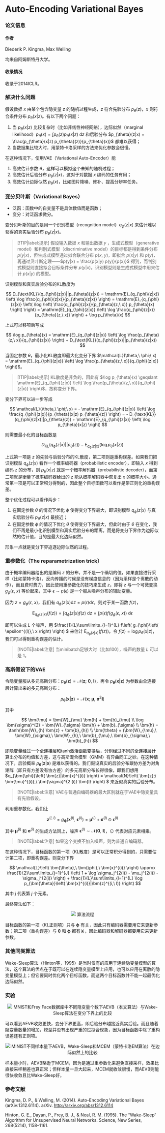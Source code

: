 # Auto-Encoding Variational Bayes

### 论文信息

#### 作者

Diederik P. Kingma, Max Welling

均来自阿姆斯特丹大学。

#### 收录情况

收录于2014ICLR。

### 解决什么问题

假设数据 $x$ 由某个包含隐变量 $z$ 的随机过程生成，$z$ 符合先验分布 $p_{\theta}(z)$，$x$ 则符合条件分布 $p_{\theta}(x|z)$。有以下两个问题：

1. 当 $p_{\theta}(x|z)$ 比较复杂时（比如非线性神经网络），边际似然（marginal likelihood）$p_{\theta}(x) = \int p_{\theta}(z) p_{\theta}(x|z) ~ \mathrm{d}z$ 和后验分布 $p_{\theta}(z|x) = \frac{p_{\theta}(x|z) p_{\theta}(z)}{p_{\theta}(x)}$ 都难以获得；
2. 当数据集比较大时，用蒙特卡洛采样的方法来优化参数会很慢。

在这种情况下，使用VAE（Variational Auto-Encoder）能

1. 高效估计参数 $\theta$，这样可以模拟这个未知的随机过程；
2. 高效估计后验分布 $p_{\theta}(z|x)$，这对于对数据 $x$ 编码的任务有用；
3. 高效估计边际似然 $p_{\theta}(x)$，比如图片降噪、修补、提高分辨率任务。

### 变分贝叶斯（Variational Bayes）

- 泛函：函数中的自变量不是具体数值而是函数；
- 变分：对泛函求微分。

变分贝叶斯的目的是用一个识别模型（recognition model）$q_{\phi}(z|x)$ 来估计难以获得的真实后验分布 $p_{\theta}(z|x)$。

> [!TIP|label:提示]
> 假设输入数据 $x$ 和输出数据 $y$ ，生成式模型（generative model）和判别式模型（discriminative model）的目标都是得到条件分布 $p(y|x)$，但生成式模型通过拟合联合分布 $p(x,\ y)$，即拟合 $p(x|y)$ 和 $p(y)$，再通过贝叶斯定理——$p(y|x) = \frac{p(x|y) p(y)}{p(x)}$ 得到，而判别式模型则直接拟合目标条件分布 $p(y|x)$。识别模型则是生成式模型中用来估计 $p(x|y)$ 的模型。

识别模型和真实后验分布的KL散度为

$$
D_{\text{KL}}(q_{\phi}(z|x)||p_{\theta}(z|x)) = \mathrm{E}_{q_{\phi}(z|x)} \left( \log \frac{q_{\phi}(z|x)}{p_{\theta}(z|x)} \right) = \mathrm{E}_{q_{\phi}(z|x)} \left( \log \left( \frac{q_{\phi}(z|x)}{p_{\theta}(z,\ x)} p_{\theta}(x) \right) \right) = \mathrm{E}_{q_{\phi}(z|x)} \left( \log \frac{q_{\phi}(z|x)}{p_{\theta}(z,\ x)} \right) + \log p_{\theta}(x)
$$

上式可以移项后写成

$$
\log p_{\theta}(x) = \mathrm{E}_{q_{\phi}(z|x)} \left( \log \frac{p_{\theta}(z,\ x)}{q_{\phi}(z|x)} \right) + D_{\text{KL}}(q_{\phi}(z|x)||p_{\theta}(z|x))
$$

当固定参数 $\theta$，最小化KL散度即最大化变分下界 $\mathcal{L}(\theta,\ \phi;\ x) = \mathrm{E}_{q_{\phi}(z|x)} \left( \log \frac{p_{\theta}(z,\ x)}{q_{\phi}(z|x)} \right)$。

> [!TIP|label:提示]
> KL散度是非负的，因此有 $\log p_{\theta}(x) \geqslant \mathrm{E}_{q_{\phi}(z|x)} \left( \log \frac{p_{\theta}(z,\ x)}{q_{\phi}(z|x)} \right)$，故称变分下界。

变分下界可以进一步写成

$$
\mathcal{L}(\theta,\ \phi;\ x) = - \mathrm{E}_{q_{\phi}(z|x)} \left( \log \frac{q_{\phi}(z|x)}{p_{\theta}(x|z) p_{\theta}(z)} \right) = - D_{\text{KL}}(q_{\phi}(z|x)||p_{\theta}(z)) + \mathrm{E}_{q_{\phi}(z|x)} \left( \log p_{\theta}(x|z) \right) 
$$

则需要最小化的目标函数是

$$
D_{\text{KL}}(q_{\phi}(z|x)||p_{\theta}(z)) - \mathrm{E}_{q_{\phi}(z|x)} \left( \log p_{\theta}(x|z) \right)
$$


上式第一项是 $z$ 的先验与后验分布的KL散度，第二项则是重构误差。如果我们把识别模型 $q_{\phi}(z|x)$ 看作一个概率编码器（probabilistic encoder），即输入 $x$ 得到编码 $z$ 的分布，则 $p_{\theta}(x|z)$ 就是一个概率解码器（probabilistic decoder），而第二项就是衡量了概率编码器给出的 $z$ 能从概率解码器中恢复出 $x$ 的概率大小。通常第一项是可以正常积分得到的，因此整个目标函数可以看作是带正则化的重构误差。

整个优化过程可以看作两步：

1. 在固定参数 $\theta$ 的情况下优化 $\phi$ 使得变分下界最大，即识别模型 $q_{\phi}(z|x)$ 与真实后验分布 $p_{\theta}(z|x)$ 最接近；
2. 在固定参数 $\phi$ 的情况下优化 $\theta$ 使得变分下界最大，但此时由于 $\theta$ 在变化，我们不再是最小化识别模型和真实后验分布的距离，而是将变分下界作为边际似然的估计值，目的是最大化边际似然。

形象一点就是变分下界追逐边际似然的过程。

### 重参数化（The reparametrization trick）

由于概率编码器给出的是编码 $z$ 的分布，并不是一个确切的值，如果直接进行采样（比如蒙特卡洛），反向传播的时候是没有梯度信息的（因为采样是个离散的动作），而且费时费力，因此使用重参数化的技巧来生成 $z$，即将 $z$ 与一个可微变换 $g_{\phi}(\epsilon,\ x)$ 等价起来，其中 $\epsilon \sim p(\epsilon)$ 是一个服从噪声分布的辅助变量。

因为 $z = g_{\phi}(\epsilon,\ x)$，我们有 $q_{\phi}(z|x) \mathrm{d}z = p(\epsilon) \mathrm{d}\epsilon$，则对于某一函数 $f(z)$，

$$
\mathrm{E}_{q_{\phi}(z|x)} (f(z)) = \int q_{\phi}(z|x) f(z) ~ \mathrm{d}z = \int p(\epsilon) f\left( g_{\phi}(\epsilon,\ x) \right) ~ \mathrm{d}\epsilon
$$

即可以生成 $L$ 个噪声，用 $\frac{1}{L}\sum\limits_{l=1}^{L} f\left( g_{\phi}\left( \epsilon^{(l)},\ x \right) \right) $ 来估计 $\mathrm{E}_{q_{\phi}(z|x)} (f(z))$。令 $f(z) = \log p_{\theta}(x|z)$，我们可以得到重构误差的估计。

> [!NOTE|label:注意]
> 当minibatch足够大时（比如100），噪声的数量 $L$ 可以是 $1$。


### 高斯假设下的VAE

令隐变量服从多元高斯分布：$p_{\bm{\theta}}(\bm{z}) = \mathcal{N}(\bm{z};\ \bm{0},\ \bm{I})$，再令 $p_{\bm{\theta}}(\bm{x}|\bm{z})$ 为参数由全连接层计算出来的多元高斯分布：

$$
p_{\bm{\theta}}(\bm{x}|\bm{z}) = \mathcal{N}\left( \bm{x};\ \bm{\mu},\ \bm{\sigma}^{2}\bm{I} \right) 
$$

其中

$$
\bm{\mu} = \bm{W}_{\mu} \bm{h} + \bm{b}_{\mu} \\
\log \bm{\sigma}^{2} = \bm{W}_{\sigma} \bm{h} + \bm{b}_{\sigma} \\
\bm{h} = \tanh(\bm{W}_{h} \bm{z} + \bm{b}_{h}) \\
\bm{\theta} = (\bm{W}_{\mu},\ \bm{W}_{\sigma},\ \bm{W}_{h},\ \bm{b}_{\mu},\ \bm{b}_{\sigma},\ \bm{b}_{h})
$$

即隐变量经过一个全连接层和tanh激活函数变换后，分别经过不同的全连接层计算出分布的均值和方差，这与高斯混合模型（GMM）有异曲同工之妙。在这种情况下，后验概率 $p_{\bm{\theta}}(\bm{z}|\bm{x})$ 是难以获得的。我们假设真实的后验分布跟协方差为对角矩阵（即只有方差没有协方差）的多元高斯分布长得很像，即我们想用 $q_{\bm{\phi}}\left( \bm{z}|\bm{x}^{(i)} \right)  = \mathcal{N}\left( \bm{z};\ \bm{\mu}^{(i)},\ \bm{\sigma}^{2 (i)} \bm{I} \right) $ 来近似真实的后验分布。

> [!NOTE|label:注意]
> VAE与普通自编码器的最大区别就在于VAE中隐变量具有先验假设。

利用重参数化，我们让

$$
\bm{z}^{(i,\ l)} = g_{\bm{\phi}}\left( \bm{x}^{(i)},\ \bm{\epsilon}^{(l)} \right) = \bm{\mu}^{(i)} + \bm{\sigma}^{(i)} \odot \bm{\epsilon}^{(l)}
$$

其中 $\bm{\mu}^{(i)}$ 和 $\bm{\sigma}^{(i)}$ 的生成方法同上，噪声 $\bm{\epsilon}^{(l)} \sim \mathcal{N}(\bm{0},\ \bm{I})$，$\odot$ 代表对应元素相乘。

> [!NOTE|label:注意]
> 如果这个变换不加入噪声，则为普通自编码器。

在这种情况下，目标函数的第一项（KL散度）是可以正常积分得到的，只需要估计第二项，即重构误差。则变分下界

$$
\mathcal{L}\left( \bm{\theta},\ \bm{\phi},\ \bm{x}^{(i)} \right) \approx \frac{1}{2}\sum\limits_{j=1}^{J} \left( 1 + \log \sigma_j^{2(i)} - \mu_j^{2(i)} - \sigma_j^{2(i)} \right) + \frac{1}{L}\sum\limits_{l=1}^{L} \log p_{\bm{\theta}}\left( \bm{x}^{(i)}|\bm{z}^{(i,\ l)} \right) 
$$

其中 $j$ 代表第 $j$ 个元素。

最终算法如下：

<div align='center'>

![](image/2022-10-19-17-30-14.png)
算法流程
</div align='center'>

目标函数的第一项（KL正则项）只与 $\bm{\phi}$ 有关，因此只有编码器需要用它来更新参数；第二项（重构误差）与 $\bm{\theta}$ 和 $\bm{\phi}$ 都有关，因此编码器和解码器都要用它来更新参数。

### 其他同类算法

Wake-Sleep算法（Hinton等，1995）是当时仅有的应用于连续隐变量模型的算法，这个算法的优点在于既可以在连续隐变量模型上应用，也可以应用在离散的隐变量模型上；但它要同时优化两个目标函数，而这两个目标函数并不能一起最优化边际似然。

### 实验

<div align='center'>

![](image/2022-10-18-19-50-54.png)
MNIST和Frey Face数据库中不同隐变量个数下AEVB（本文算法）与Wake-Sleep算法在变分下界上的比较
</div align='center'>

可以看到AEVB收敛更快，变分下界更高，即后验分布越接近真实后验。而且随着隐变量数量的增加，模型并没有出现严重的过拟合现象，因为目标函数中除了重构误差还有正则项。

<div align='center'>

![](image/2022-10-18-19-55-11.png)
MINIST不同样本量下AEVB，Wake-Sleep和MCEM（蒙特卡洛EM算法）在边际似然上的比较
</div align='center'>

样本量小时，AEVB略逊于MCEM，因为是通过重参数化来避免直接采样，效果比直接采样稍差也算正常；但样本量一旦大起来，MCEM就收敛很慢，而AEVB则能很快收敛且比Wake-Sleep好。

### 参考文献

Kingma, D. P., & Welling, M. (2014). Auto-Encoding Variational Bayes (arXiv:1312.6114). arXiv. http://arxiv.org/abs/1312.6114

Hinton, G. E., Dayan, P., Frey, B. J., & Neal, R. M. (1995). The “Wake-Sleep” Algorithm for Unsupervised Neural Networks. Science, New Series, 268(5214), 1158–1161.